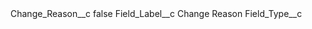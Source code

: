 <?xml version="1.0" encoding="UTF-8"?>
<CustomMetadata xmlns="http://soap.sforce.com/2006/04/metadata" xmlns:xsi="http://www.w3.org/2001/XMLSchema-instance" xmlns:xsd="http://www.w3.org/2001/XMLSchema">
    <label>Change_Reason__c</label>
    <protected>false</protected>
    <values>
        <field>Field_Label__c</field>
        <value xsi:type="xsd:string">Change Reason</value>
    </values>
    <values>
        <field>Field_Type__c</field>
        <value xsi:nil="true"/>
    </values>
</CustomMetadata>
